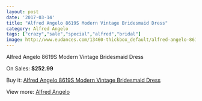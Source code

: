 ```yaml
---
layout: post
date: '2017-03-14'
title: "Alfred Angelo 8619S Modern Vintage Bridesmaid Dress"
category: Alfred Angelo
tags: ["crazy","sale","special","alfred","bridal"]
image: http://www.eudances.com/13460-thickbox_default/alfred-angelo-8619s-modern-vintage-bridesmaid-dress.jpg
---
```

Alfred Angelo 8619S Modern Vintage Bridesmaid Dress

On Sales: **$252.99**
<a href="https://www.eudances.com/en/alfred-angelo/4064-alfred-angelo-8619s-modern-vintage-bridesmaid-dress.html"><amp-img layout="responsive" width="600" height="600" src="//www.eudances.com/13460-thickbox_default/alfred-angelo-8619s-modern-vintage-bridesmaid-dress.jpg" alt="Alfred Angelo 8619S Modern Vintage Bridesmaid Dress 0" /></a>
<a href="https://www.eudances.com/en/alfred-angelo/4064-alfred-angelo-8619s-modern-vintage-bridesmaid-dress.html"><amp-img layout="responsive" width="600" height="600" src="//www.eudances.com/13461-thickbox_default/alfred-angelo-8619s-modern-vintage-bridesmaid-dress.jpg" alt="Alfred Angelo 8619S Modern Vintage Bridesmaid Dress 1" /></a>
<a href="https://www.eudances.com/en/alfred-angelo/4064-alfred-angelo-8619s-modern-vintage-bridesmaid-dress.html"><amp-img layout="responsive" width="600" height="600" src="//www.eudances.com/13462-thickbox_default/alfred-angelo-8619s-modern-vintage-bridesmaid-dress.jpg" alt="Alfred Angelo 8619S Modern Vintage Bridesmaid Dress 2" /></a>
<a href="https://www.eudances.com/en/alfred-angelo/4064-alfred-angelo-8619s-modern-vintage-bridesmaid-dress.html"><amp-img layout="responsive" width="600" height="600" src="//www.eudances.com/13463-thickbox_default/alfred-angelo-8619s-modern-vintage-bridesmaid-dress.jpg" alt="Alfred Angelo 8619S Modern Vintage Bridesmaid Dress 3" /></a>

Buy it: [Alfred Angelo 8619S Modern Vintage Bridesmaid Dress](https://www.eudances.com/en/alfred-angelo/4064-alfred-angelo-8619s-modern-vintage-bridesmaid-dress.html "Alfred Angelo 8619S Modern Vintage Bridesmaid Dress")

View more: [Alfred Angelo](https://www.eudances.com/en/51-alfred-angelo "Alfred Angelo")